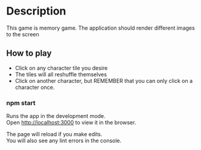 # Description
This game is memory game. The application should render different images to the screen

## How to play

- Click on any character tile you desire
- The tiles will all reshuffle themselves
- Click on another character, but REMEMBER that you can only click on a character once.

### npm start

Runs the app in the development mode.<br>
Open [http://localhost:3000](http://localhost:3000) to view it in the browser.

The page will reload if you make edits.<br>
You will also see any lint errors in the console.

